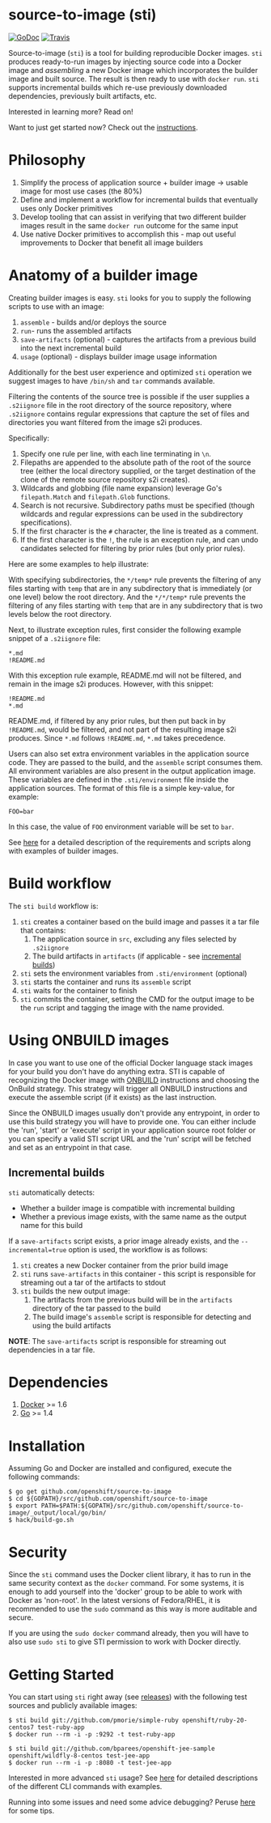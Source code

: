 # source-to-image (sti)

[![GoDoc](https://godoc.org/github.com/openshift/source-to-image?status.png)](https://godoc.org/github.com/openshift/source-to-image)
[![Travis](https://travis-ci.org/openshift/source-to-image.svg?branch=master)](https://travis-ci.org/openshift/source-to-image)


Source-to-image (`sti`) is a tool for building reproducible Docker images. `sti` produces
ready-to-run images by injecting source code into a Docker image and *assembling*
a new Docker image which incorporates the builder image and built source.  The result is then ready to use
with `docker run`. `sti` supports incremental builds which re-use previously downloaded
dependencies, previously built artifacts, etc.

Interested in learning more? Read on!

Want to just get started now? Check out the [instructions](#getting-started).


# Philosophy

1. Simplify the process of application source + builder image -> usable image for most use cases (the
   80%)
1. Define and implement a workflow for incremental builds that eventually uses only Docker
   primitives
1. Develop tooling that can assist in verifying that two different builder images result in the same
   `docker run` outcome for the same input
1. Use native Docker primitives to accomplish this - map out useful improvements to Docker that
   benefit all image builders


# Anatomy of a builder image

Creating builder images is easy. `sti` looks for you to supply the following scripts to use with an
image:

1. `assemble` - builds and/or deploys the source
1. `run`- runs the assembled artifacts
1. `save-artifacts` (optional) - captures the artifacts from a previous build into the next incremental build
1. `usage` (optional) - displays builder image usage information

Additionally for the best user experience and optimized `sti` operation we suggest images
to have `/bin/sh` and `tar` commands available.

Filtering the contents of the source tree is possible if the user supplies a
`.s2iignore` file in the root directory of the source repository, where `.s2iignore` contains regular
expressions that capture the set of files and directories you want filtered from the image s2i produces.

Specifically:

1. Specify one rule per line, with each line terminating in `\n`.
1. Filepaths are appended to the absolute path of the  root of the source tree (either the local directory supplied, or the target destination of the clone of the remote source repository s2i creates).
1. Wildcards and globbing (file name expansion) leverage Go's `filepath.Match` and `filepath.Glob` functions.
1. Search is not recursive.  Subdirectory paths must be specified (though wildcards and regular expressions can be used in the subdirectory specifications).
1. If the first character is the `#` character, the line is treated as a comment.
1. If the first character is the `!`, the rule is an exception rule, and can undo candidates selected for filtering by prior rules (but only prior rules).

Here are some examples to help illustrate:

With specifying subdirectories, the `*/temp*` rule prevents the filtering of any files starting with `temp` that are in any subdirectory that is immediately (or one level) below the root directory.
And the `*/*/temp*` rule prevents the filtering of any files starting with `temp` that are in any subdirectory that is two levels below the root directory.

Next, to illustrate exception rules, first consider the following example snippet of a `.s2iignore` file:


	*.md
	!README.md


With this exception rule example, README.md will not be filtered, and remain in the image s2i produces.  However, with this snippet:


	!README.md
	*.md


README.md, if filtered by any prior rules, but then put back in by `!README.md`, would be filtered, and not part of the resulting image s2i produces.  Since `*.md` follows `!README.md`, `*.md` takes precedence.

Users can also set extra environment variables in the application source code. 
They are passed to the build, and the `assemble` script consumes them. All
environment variables are also present in the output application image. These
variables are defined in the `.sti/environment` file inside the application sources.
The format of this file is a simple key-value, for example:

```
FOO=bar
```

In this case, the value of `FOO` environment variable will be set to `bar`.

See [here](https://github.com/openshift/source-to-image/blob/master/docs/builder_image.md) for a detailed description of the requirements and scripts along with examples of builder images.



# Build workflow

The `sti build` workflow is:

1. `sti` creates a container based on the build image and passes it a tar file that contains:
    1. The application source in `src`, excluding any files selected by `.s2iignore`
    1. The build artifacts in `artifacts` (if applicable - see [incremental builds](#incremental-builds))
1. `sti` sets the environment variables from `.sti/environment` (optional)
1. `sti` starts the container and runs its `assemble` script
1. `sti` waits for the container to finish
1. `sti` commits the container, setting the CMD for the output image to be the `run` script and tagging the image with the name provided.

# Using ONBUILD images

In case you want to use one of the official Docker language stack images for
your build you don't have do anything extra. STI is capable of recognizing the
Docker image with [ONBUILD](https://docs.docker.com/reference/builder/#onbuild) instructions and choosing the OnBuild strategy. This
strategy will trigger all ONBUILD instructions and execute the assemble script
(if it exists) as the last instruction.

Since the ONBUILD images usually don't provide any entrypoint, in order to use
this build strategy you will have to provide one. You can either include the 'run',
'start' or 'execute' script in your application source root folder or you can
specify a valid STI script URL and the 'run' script will be fetched and set as
an entrypoint in that case.

## Incremental builds

`sti` automatically detects:

* Whether a builder image is compatible with incremental building
* Whether a previous image exists, with the same name as the output name for this build

If a `save-artifacts` script exists, a prior image already exists, and the `--incremental=true` option is used, the workflow is as follows:

1. `sti` creates a new Docker container from the prior build image
1. `sti` runs `save-artifacts` in this container - this script is responsible for streaming out
   a tar of the artifacts to stdout
1. `sti` builds the new output image:
    1. The artifacts from the previous build will be in the `artifacts` directory of the tar
       passed to the build
    1. The build image's `assemble` script is responsible for detecting and using the build
       artifacts

**NOTE**: The `save-artifacts` script is responsible for streaming out dependencies in a tar file.


# Dependencies

1. [Docker](http://www.docker.io) >= 1.6
1. [Go](http://golang.org/) >= 1.4


# Installation

Assuming Go and Docker are installed and configured, execute the following commands:

```
$ go get github.com/openshift/source-to-image
$ cd ${GOPATH}/src/github.com/openshift/source-to-image
$ export PATH=$PATH:${GOPATH}/src/github.com/openshift/source-to-image/_output/local/go/bin/
$ hack/build-go.sh
```

# Security

Since the `sti` command uses the Docker client library, it has to run in the same 
security context as the `docker` command. For some systems, it is enough to add 
yourself into the 'docker' group to be able to work with Docker as 'non-root'. 
In the latest versions of Fedora/RHEL, it is recommended to use the `sudo` command 
as this way is more auditable and secure.

If you are using the `sudo docker` command already, then you will have to also use
`sudo sti` to give STI permission to work with Docker directly.

# Getting Started

You can start using `sti` right away (see [releases](https://github.com/openshift/source-to-image/releases))
with the following test sources and publicly available images:

```
$ sti build git://github.com/pmorie/simple-ruby openshift/ruby-20-centos7 test-ruby-app
$ docker run --rm -i -p :9292 -t test-ruby-app
```

```
$ sti build git://github.com/bparees/openshift-jee-sample openshift/wildfly-8-centos test-jee-app
$ docker run --rm -i -p :8080 -t test-jee-app
```

Interested in more advanced `sti` usage? See [here](https://github.com/openshift/source-to-image/blob/master/docs/cli.md)
for detailed descriptions of the different CLI commands with examples.

Running into some issues and need some advice debugging?  Peruse [here](https://github.com/openshift/source-to-image/blob/master/docs/debugging-s2i.md) for some tips.